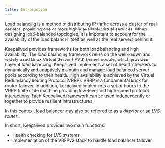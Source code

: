 ```yaml
---
title: Introduction
---
```


Load balancing is a method of distributing IP traffic across a cluster of real servers, providing one or more highly available virtual services. When designing load-balanced topologies, it is important to account for the availability of the load balancer itself as well as the real servers behind it.

Keepalived provides frameworks for both load balancing and high availability. The load balancing framework relies on the well-known and widely used Linux Virtual Server (IPVS) kernel module, which provides Layer 4 load balancing. Keepalived implements a set of health checkers to dynamically and adaptively maintain and manage load balanced server pools according to their health. High availability is achieved by the Virtual Redundancy Routing Protocol (VRRP). VRRP is a fundamental brick for router failover. In addition, keepalived implements a set of hooks to the VRRP finite state machine providing low-level and high-speed protocol interactions. Each Keepalived framework can be used independently or together to provide resilient infrastructures.

In this context, load balancer may also be referred to as a _director_ or an _LVS router_.

In short, Keepalived provides two main functions:

- Health checking for LVS systems
- Implementation of the VRRPv2 stack to handle load balancer failover
